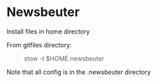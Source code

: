 Newsbeuter
==========

Install files in home directory

From gitfiles directory:
> stow -t $HOME newsbeuter

Note that all config is in the .newsbeuter directory
